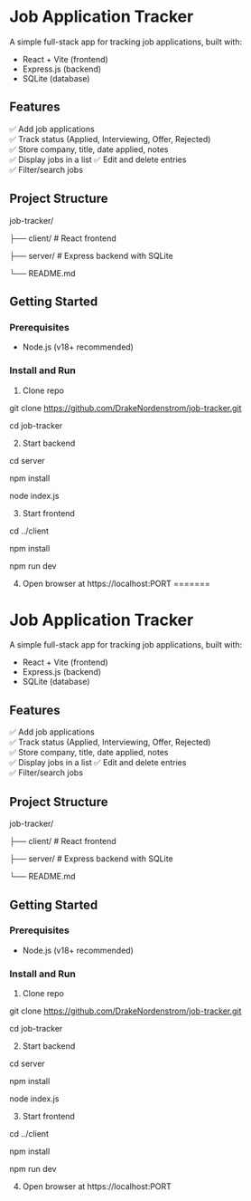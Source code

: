 # Job Application Tracker

A simple full-stack app for tracking job applications, built with:

-  React + Vite (frontend)
-  Express.js (backend)
-  SQLite (database)

## Features

✅ Add job applications  
✅ Track status (Applied, Interviewing, Offer, Rejected)  
✅ Store company, title, date applied, notes  
✅ Display jobs in a list 
✅ Edit and delete entries  
✅ Filter/search jobs

## Project Structure

job-tracker/

├── client/ # React frontend

├── server/ # Express backend with SQLite

└── README.md


## Getting Started

### Prerequisites

- Node.js (v18+ recommended)

### Install and Run

1. Clone repo
   
git clone https://github.com/DrakeNordenstrom/job-tracker.git

cd job-tracker

2. Start backend

cd server

npm install

node index.js

3. Start frontend
   
cd ../client

npm install

npm run dev

4. Open browser at https://localhost:PORT
=======
# Job Application Tracker

A simple full-stack app for tracking job applications, built with:

-  React + Vite (frontend)
-  Express.js (backend)
-  SQLite (database)

## Features

✅ Add job applications  
✅ Track status (Applied, Interviewing, Offer, Rejected)  
✅ Store company, title, date applied, notes  
✅ Display jobs in a list 
✅ Edit and delete entries  
✅ Filter/search jobs

## Project Structure

job-tracker/

├── client/ # React frontend

├── server/ # Express backend with SQLite

└── README.md


## Getting Started

### Prerequisites

- Node.js (v18+ recommended)

### Install and Run

1. Clone repo
   
git clone https://github.com/DrakeNordenstrom/job-tracker.git

cd job-tracker

2. Start backend

cd server

npm install

node index.js

3. Start frontend
   
cd ../client

npm install

npm run dev

4. Open browser at https://localhost:PORT
